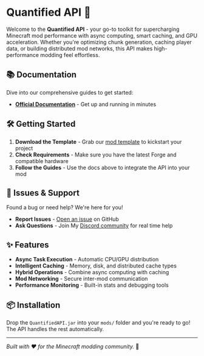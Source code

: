 # Quantified API 🚀

Welcome to the **Quantified API** - your go-to toolkit for supercharging Minecraft mod performance with async computing, smart caching, and GPU acceleration. Whether you're optimizing chunk generation, caching player data, or building distributed mod networks, this API makes high-performance modding feel effortless.

## 📚 Documentation

Dive into our comprehensive guides to get started:

- **[Official Documentation](https://admany-productions.gitbook.io/quantified-api/)** - Get up and running in minutes

## 🛠️ Getting Started

1. **Download the Template** - Grab our [mod template](QuantifiedAPI.java) to kickstart your project
2. **Check Requirements** - Make sure you have the latest Forge and compatible hardware
3. **Follow the Guides** - Use the docs above to integrate the API into your mod

## 🐛 Issues & Support

Found a bug or need help? We're here for you!

- **Report Issues** - [Open an issue](https://github.com/admany/quantified-api/issues) on GitHub
- **Ask Questions** - Join My [Discord community](https://discord.gg/UPZ8BAJYvB) for real time help

## ✨ Features

- **Async Task Execution** - Automatic CPU/GPU distribution
- **Intelligent Caching** - Memory, disk, and distributed cache types
- **Hybrid Operations** - Combine async computing with caching
- **Mod Networking** - Secure inter-mod communication
- **Performance Monitoring** - Built-in stats and debugging tools

## 📦 Installation

Drop the `QuantifiedAPI.jar` into your `mods/` folder and you're ready to go! The API handles the rest automatically.

---

*Built with ❤️ for the Minecraft modding community.* 💜
